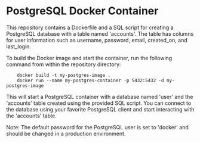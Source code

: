 # PostgreSQL Docker Container

This repository contains a Dockerfile and a SQL script for creating a PostgreSQL database with a table named 'accounts'. The table has columns for user information such as username, password, email, created_on, and last_login.

To build the Docker image and start the container, run the following command from within the repository directory:


        docker build -t my-postgres-image .
        docker run --name my-postgres-container -p 5432:5432 -d my-postgres-image

This will start a PostgreSQL container with a database named 'user' and the 'accounts' table created using the provided SQL script. You can connect to the database using your favorite PostgreSQL client and start interacting with the 'accounts' table.

Note: The default password for the PostgreSQL user is set to 'docker' and should be changed in a production environment.
